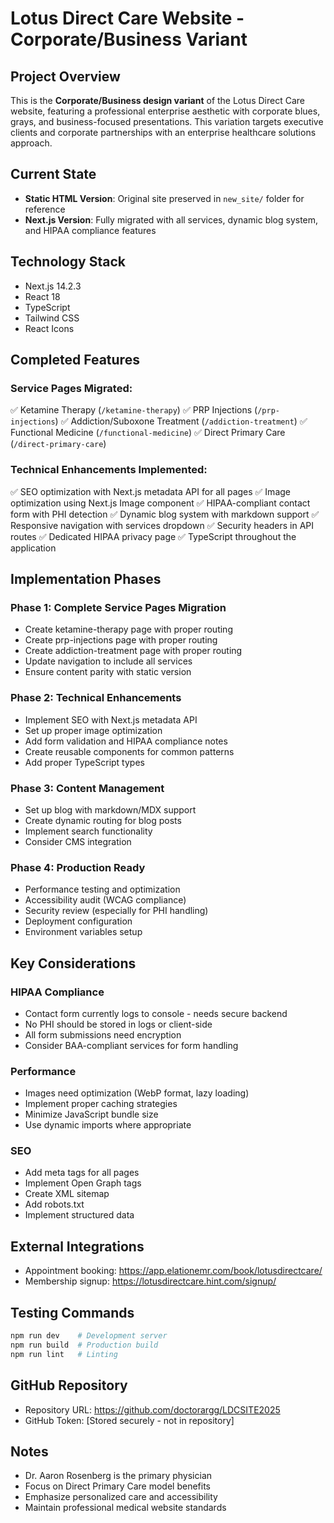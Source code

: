 # Lotus Direct Care Website - Corporate/Business Variant

## Project Overview
This is the **Corporate/Business design variant** of the Lotus Direct Care website, featuring a professional enterprise aesthetic with corporate blues, grays, and business-focused presentations. This variation targets executive clients and corporate partnerships with an enterprise healthcare solutions approach.

## Current State
- **Static HTML Version**: Original site preserved in `new_site/` folder for reference
- **Next.js Version**: Fully migrated with all services, dynamic blog system, and HIPAA compliance features

## Technology Stack
- Next.js 14.2.3
- React 18
- TypeScript
- Tailwind CSS
- React Icons

## Completed Features

### Service Pages Migrated:
✅ Ketamine Therapy (`/ketamine-therapy`)
✅ PRP Injections (`/prp-injections`)
✅ Addiction/Suboxone Treatment (`/addiction-treatment`)
✅ Functional Medicine (`/functional-medicine`)
✅ Direct Primary Care (`/direct-primary-care`)

### Technical Enhancements Implemented:
✅ SEO optimization with Next.js metadata API for all pages
✅ Image optimization using Next.js Image component
✅ HIPAA-compliant contact form with PHI detection
✅ Dynamic blog system with markdown support
✅ Responsive navigation with services dropdown
✅ Security headers in API routes
✅ Dedicated HIPAA privacy page
✅ TypeScript throughout the application

## Implementation Phases

### Phase 1: Complete Service Pages Migration
- Create ketamine-therapy page with proper routing
- Create prp-injections page with proper routing
- Create addiction-treatment page with proper routing
- Update navigation to include all services
- Ensure content parity with static version

### Phase 2: Technical Enhancements
- Implement SEO with Next.js metadata API
- Set up proper image optimization
- Add form validation and HIPAA compliance notes
- Create reusable components for common patterns
- Add proper TypeScript types

### Phase 3: Content Management
- Set up blog with markdown/MDX support
- Create dynamic routing for blog posts
- Implement search functionality
- Consider CMS integration

### Phase 4: Production Ready
- Performance testing and optimization
- Accessibility audit (WCAG compliance)
- Security review (especially for PHI handling)
- Deployment configuration
- Environment variables setup

## Key Considerations

### HIPAA Compliance
- Contact form currently logs to console - needs secure backend
- No PHI should be stored in logs or client-side
- All form submissions need encryption
- Consider BAA-compliant services for form handling

### Performance
- Images need optimization (WebP format, lazy loading)
- Implement proper caching strategies
- Minimize JavaScript bundle size
- Use dynamic imports where appropriate

### SEO
- Add meta tags for all pages
- Implement Open Graph tags
- Create XML sitemap
- Add robots.txt
- Implement structured data

## External Integrations
- Appointment booking: https://app.elationemr.com/book/lotusdirectcare/
- Membership signup: https://lotusdirectcare.hint.com/signup/

## Testing Commands
```bash
npm run dev    # Development server
npm run build  # Production build
npm run lint   # Linting
```

## GitHub Repository
- Repository URL: https://github.com/doctorargg/LDCSITE2025
- GitHub Token: [Stored securely - not in repository]

## Notes
- Dr. Aaron Rosenberg is the primary physician
- Focus on Direct Primary Care model benefits
- Emphasize personalized care and accessibility
- Maintain professional medical website standards
